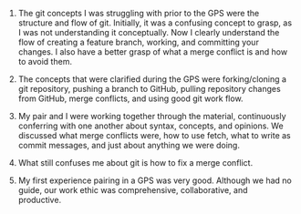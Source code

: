 1. The git concepts I was struggling with prior to the GPS were the structure and flow of git. Initially, it was a confusing concept to grasp, as I was not understanding it conceptually. Now I clearly understand the flow of creating a feature branch, working, and committing your changes. I also have a better grasp of what a merge conflict is and how to avoid them.

2. The concepts that were clarified during the GPS were forking/cloning a git repository, pushing a branch to GitHub, pulling repository changes from GitHub, merge conflicts, and using good git work flow.

3. My pair and I were working together through the material, continuously conferring with one another about syntax, concepts, and opinions. We discussed what merge conflicts were, how to use fetch, what to write as commit messages, and just about anything we were doing. 

4. What still confuses me about git is how to fix a merge conflict. 

5. My first experience pairing in a GPS was very good. Although we had no guide, our work ethic was comprehensive, collaborative, and productive.